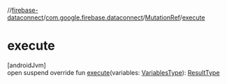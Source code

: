 //[firebase-dataconnect](../../../index.md)/[com.google.firebase.dataconnect](../index.md)/[MutationRef](index.md)/[execute](execute.md)

# execute

[androidJvm]\
open suspend override fun [execute](execute.md)(variables: [VariablesType](index.md)): [ResultType](index.md)
